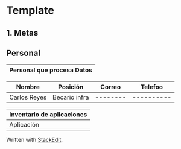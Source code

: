 # Template
## 1.  Metas
## Personal

|Personal que procesa Datos|
|---------------------|

|Nombre | Posición | Correo | Telefoo |
|------|-----------|--------|----------|
|Carlos Reyes| Becario infra|--------|----------|

| Inventario de aplicaciones | 
|-----------------------------|
|Aplicación|Critico| Tipo| Responsabe||

 Written with [StackEdit](https://stackedit.io/).
<!--stackedit_data:
eyJoaXN0b3J5IjpbLTExODUwMTY1NjEsMjAyMzQ2NzcxNywtOD
c1MDM3MjI0LDE2MjI3NTA4ODksNzMwOTk4MTE2XX0=
-->